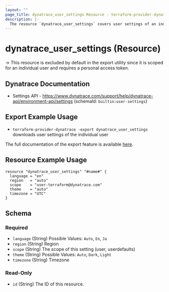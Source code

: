 ```yaml
---
layout: ""
page_title: dynatrace_user_settings Resource - terraform-provider-dynatrace"
description: |-
  The resource `dynatrace_user_settings` covers user settings of an individual user
---
```


# dynatrace_user_settings (Resource)

-> This resource is excluded by default in the export utility since it is scoped for an individual user and requires a personal access token.

## Dynatrace Documentation

- Settings API - https://www.dynatrace.com/support/help/dynatrace-api/environment-api/settings (schemaId: `builtin:user-settings`)

## Export Example Usage

- `terraform-provider-dynatrace -export dynatrace_user_settings` downloads user settings of the individual user

The full documentation of the export feature is available [here](https://registry.terraform.io/providers/dynatrace-oss/dynatrace/latest/docs/guides/export-v2).

## Resource Example Usage

```
resource "dynatrace_user_settings" "#name#" {
  language = "en"
  region   = "auto"
  scope    = "user-terraform@dynatrace.com"
  theme    = "auto"
  timezone = "UTC"
}
```

<!-- schema generated by tfplugindocs -->
## Schema

### Required

- `language` (String) Possible Values: `Auto`, `En`, `Ja`
- `region` (String) Region
- `scope` (String) The scope of this setting (user, userdefaults)
- `theme` (String) Possible Values: `Auto`, `Dark`, `Light`
- `timezone` (String) Timezone

### Read-Only

- `id` (String) The ID of this resource.
 